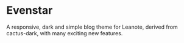 # Evenstar
A responsive, dark and simple blog theme for Leanote, derived from cactus-dark, with many exciting new features.

